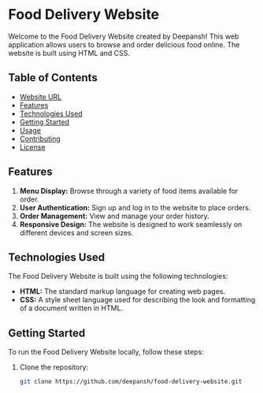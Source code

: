 # Food Delivery Website

Welcome to the Food Delivery Website created by Deepansh! This web application allows users to browse and order delicious food online. The website is built using HTML and CSS.

## Table of Contents

- [Website URL]( https://coder-deep1.github.io/food-delivery-/)
- [Features](#features)
- [Technologies Used](#technologies-used)
- [Getting Started](#getting-started)
- [Usage](#usage)
- [Contributing](#contributing)
- [License](#license)

## Features

1. **Menu Display:** Browse through a variety of food items available for order.
2. **User Authentication:** Sign up and log in to the website to place orders.
3. **Order Management:** View and manage your order history.
4. **Responsive Design:** The website is designed to work seamlessly on different devices and screen sizes.

## Technologies Used

The Food Delivery Website is built using the following technologies:

- **HTML:** The standard markup language for creating web pages.
- **CSS:** A style sheet language used for describing the look and formatting of a document written in HTML.

## Getting Started

To run the Food Delivery Website locally, follow these steps:

1. Clone the repository:

   ```bash
   git clone https://github.com/deepansh/food-delivery-website.git
